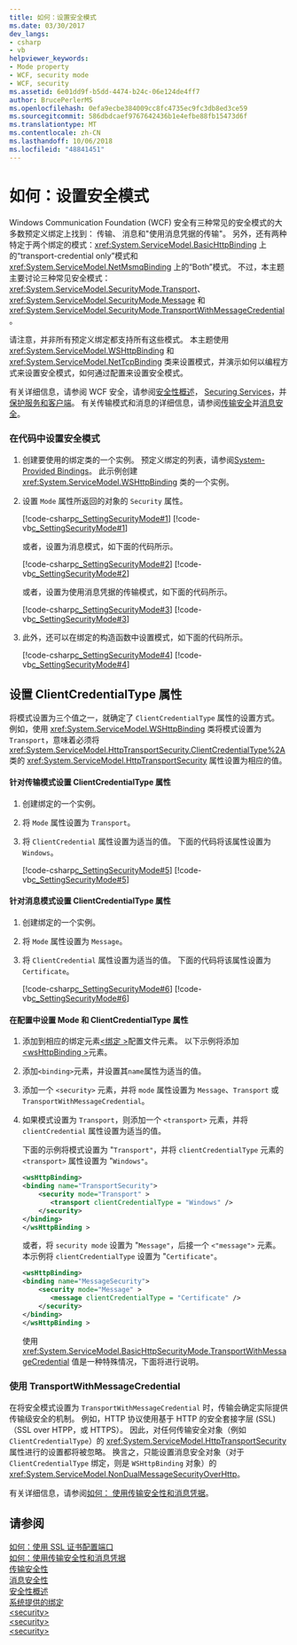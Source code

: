 ```yaml
---
title: 如何：设置安全模式
ms.date: 03/30/2017
dev_langs:
- csharp
- vb
helpviewer_keywords:
- Mode property
- WCF, security mode
- WCF, security
ms.assetid: 6e01dd9f-b5dd-4474-b24c-06e124de4ff7
author: BrucePerlerMS
ms.openlocfilehash: 0efa9ecbe384009cc8fc4735ec9fc3db8ed3ce59
ms.sourcegitcommit: 586dbdcaef9767642436b1e4efbe88fb15473d6f
ms.translationtype: MT
ms.contentlocale: zh-CN
ms.lasthandoff: 10/06/2018
ms.locfileid: "48841451"
---
```

# <a name="how-to-set-the-security-mode"></a>如何：设置安全模式
Windows Communication Foundation (WCF) 安全有三种常见的安全模式的大多数预定义绑定上找到： 传输、 消息和"使用消息凭据的传输"。 另外，还有两种特定于两个绑定的模式：<xref:System.ServiceModel.BasicHttpBinding> 上的“transport-credential only”模式和 <xref:System.ServiceModel.NetMsmqBinding> 上的“Both”模式。 不过，本主题主要讨论三种常见安全模式：<xref:System.ServiceModel.SecurityMode.Transport>、<xref:System.ServiceModel.SecurityMode.Message> 和 <xref:System.ServiceModel.SecurityMode.TransportWithMessageCredential>。  
  
 请注意，并非所有预定义绑定都支持所有这些模式。 本主题使用 <xref:System.ServiceModel.WSHttpBinding> 和 <xref:System.ServiceModel.NetTcpBinding> 类来设置模式，并演示如何以编程方式来设置安全模式，如何通过配置来设置安全模式。  
  
 有关详细信息，请参阅 WCF 安全，请参阅[安全性概述](../../../docs/framework/wcf/feature-details/security-overview.md)， [Securing Services](../../../docs/framework/wcf/securing-services.md)，并[保护服务和客户端](../../../docs/framework/wcf/feature-details/securing-services-and-clients.md)。 有关传输模式和消息的详细信息，请参阅[传输安全](../../../docs/framework/wcf/feature-details/transport-security.md)并[消息安全](../../../docs/framework/wcf/feature-details/message-security-in-wcf.md)。  
  
### <a name="to-set-the-security-mode-in-code"></a>在代码中设置安全模式  
  
1.  创建要使用的绑定类的一个实例。 预定义绑定的列表，请参阅[System-Provided Bindings](../../../docs/framework/wcf/system-provided-bindings.md)。 此示例创建 <xref:System.ServiceModel.WSHttpBinding> 类的一个实例。  
  
2.  设置 `Mode` 属性所返回的对象的 `Security` 属性。  
  
     [!code-csharp[c_SettingSecurityMode#1](../../../samples/snippets/csharp/VS_Snippets_CFX/c_settingsecuritymode/cs/source.cs#1)]
     [!code-vb[c_SettingSecurityMode#1](../../../samples/snippets/visualbasic/VS_Snippets_CFX/c_settingsecuritymode/vb/source.vb#1)]  
  
     或者，设置为消息模式，如下面的代码所示。  
  
     [!code-csharp[c_SettingSecurityMode#2](../../../samples/snippets/csharp/VS_Snippets_CFX/c_settingsecuritymode/cs/source.cs#2)]
     [!code-vb[c_SettingSecurityMode#2](../../../samples/snippets/visualbasic/VS_Snippets_CFX/c_settingsecuritymode/vb/source.vb#2)]  
  
     或者，设置为使用消息凭据的传输模式，如下面的代码所示。  
  
     [!code-csharp[c_SettingSecurityMode#3](../../../samples/snippets/csharp/VS_Snippets_CFX/c_settingsecuritymode/cs/source.cs#3)]
     [!code-vb[c_SettingSecurityMode#3](../../../samples/snippets/visualbasic/VS_Snippets_CFX/c_settingsecuritymode/vb/source.vb#3)]  
  
3.  此外，还可以在绑定的构造函数中设置模式，如下面的代码所示。  
  
     [!code-csharp[c_SettingSecurityMode#4](../../../samples/snippets/csharp/VS_Snippets_CFX/c_settingsecuritymode/cs/source.cs#4)]
     [!code-vb[c_SettingSecurityMode#4](../../../samples/snippets/visualbasic/VS_Snippets_CFX/c_settingsecuritymode/vb/source.vb#4)]  
  
## <a name="setting-the-clientcredentialtype-property"></a>设置 ClientCredentialType 属性  
 将模式设置为三个值之一，就确定了 `ClientCredentialType` 属性的设置方式。 例如，使用 <xref:System.ServiceModel.WSHttpBinding> 类将模式设置为 `Transport`，意味着必须将 <xref:System.ServiceModel.HttpTransportSecurity.ClientCredentialType%2A> 类的 <xref:System.ServiceModel.HttpTransportSecurity> 属性设置为相应的值。  
  
#### <a name="to-set-the-clientcredentialtype-property-for-transport-mode"></a>针对传输模式设置 ClientCredentialType 属性  
  
1.  创建绑定的一个实例。  
  
2.  将 `Mode` 属性设置为 `Transport`。  
  
3.  将 `ClientCredential` 属性设置为适当的值。 下面的代码将该属性设置为 `Windows`。  
  
     [!code-csharp[c_SettingSecurityMode#5](../../../samples/snippets/csharp/VS_Snippets_CFX/c_settingsecuritymode/cs/source.cs#5)]
     [!code-vb[c_SettingSecurityMode#5](../../../samples/snippets/visualbasic/VS_Snippets_CFX/c_settingsecuritymode/vb/source.vb#5)]  
  
#### <a name="to-set-the-clientcredentialtype-property-for-message-mode"></a>针对消息模式设置 ClientCredentialType 属性  
  
1.  创建绑定的一个实例。  
  
2.  将 `Mode` 属性设置为 `Message`。  
  
3.  将 `ClientCredential` 属性设置为适当的值。 下面的代码将该属性设置为 `Certificate`。  
  
     [!code-csharp[c_SettingSecurityMode#6](../../../samples/snippets/csharp/VS_Snippets_CFX/c_settingsecuritymode/cs/source.cs#6)]
     [!code-vb[c_SettingSecurityMode#6](../../../samples/snippets/visualbasic/VS_Snippets_CFX/c_settingsecuritymode/vb/source.vb#6)]  
  
#### <a name="to-set-the-mode-and-clientcredentialtype-property-in-configuration"></a>在配置中设置 Mode 和 ClientCredentialType 属性  
  
1.  添加到相应的绑定元素[\<绑定 >](../../../docs/framework/configure-apps/file-schema/wcf/bindings.md)配置文件元素。 以下示例将添加[ \<wsHttpBinding >](../../../docs/framework/configure-apps/file-schema/wcf/wshttpbinding.md)元素。  
  
2.  添加`<binding>`元素，并设置其`name`属性为适当的值。  
  
3.  添加一个 `<security>` 元素，并将 `mode` 属性设置为 `Message`、`Transport` 或 `TransportWithMessageCredential`。  
  
4.  如果模式设置为 `Transport`，则添加一个 `<transport>` 元素，并将 `clientCredential` 属性设置为适当的值。  
  
     下面的示例将模式设置为 "`Transport"`，并将 `clientCredentialType` 元素的 `<transport>` 属性设置为 "`Windows"`。  
  
    ```xml  
    <wsHttpBinding>  
    <binding name="TransportSecurity">  
        <security mode="Transport" >  
           <transport clientCredentialType = "Windows" />  
        </security>  
    </binding>  
    </wsHttpBinding >  
    ```  
  
     或者，将 `security mode` 设置为 "`Message"`，后接一个 `<"message">` 元素。 本示例将 `clientCredentialType` 设置为 "`Certificate"`。  
  
    ```xml  
    <wsHttpBinding>  
    <binding name="MessageSecurity">  
        <security mode="Message" >  
           <message clientCredentialType = "Certificate" />  
        </security>  
    </binding>  
    </wsHttpBinding >  
    ```  
  
     使用 <xref:System.ServiceModel.BasicHttpSecurityMode.TransportWithMessageCredential> 值是一种特殊情况，下面将进行说明。  
  
### <a name="using-transportwithmessagecredential"></a>使用 TransportWithMessageCredential  
 在将安全模式设置为 `TransportWithMessageCredential` 时，传输会确定实际提供传输级安全的机制。 例如，HTTP 协议使用基于 HTTP 的安全套接字层 (SSL)（SSL over HTPP，或 HTTPS）。 因此，对任何传输安全对象（例如 `ClientCredentialType`）的 <xref:System.ServiceModel.HttpTransportSecurity> 属性进行的设置都将被忽略。  换言之，只能设置消息安全对象（对于 `ClientCredentialType` 绑定，则是 `WSHttpBinding` 对象）的 <xref:System.ServiceModel.NonDualMessageSecurityOverHttp>。  
  
 有关详细信息，请参阅[如何： 使用传输安全性和消息凭据](../../../docs/framework/wcf/feature-details/how-to-use-transport-security-and-message-credentials.md)。  
  
## <a name="see-also"></a>请参阅  
 [如何：使用 SSL 证书配置端口](../../../docs/framework/wcf/feature-details/how-to-configure-a-port-with-an-ssl-certificate.md)  
 [如何：使用传输安全性和消息凭据](../../../docs/framework/wcf/feature-details/how-to-use-transport-security-and-message-credentials.md)  
 [传输安全性](../../../docs/framework/wcf/feature-details/transport-security.md)  
 [消息安全性](../../../docs/framework/wcf/feature-details/message-security-in-wcf.md)  
 [安全性概述](../../../docs/framework/wcf/feature-details/security-overview.md)  
 [系统提供的绑定](../../../docs/framework/wcf/system-provided-bindings.md)  
 [\<security>](../../../docs/framework/configure-apps/file-schema/wcf/security-of-wshttpbinding.md)  
 [\<security>](../../../docs/framework/configure-apps/file-schema/wcf/security-of-basichttpbinding.md)  
 [\<security>](../../../docs/framework/configure-apps/file-schema/wcf/security-of-nettcpbinding.md)

